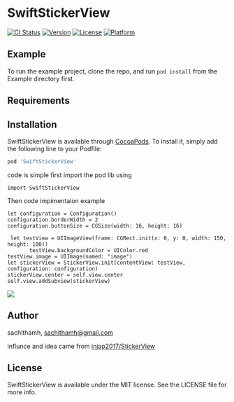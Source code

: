 # SwiftStickerView

[![CI Status](https://img.shields.io/travis/sachithamh/SwiftStickerView.svg?style=flat)](https://travis-ci.org/sachithamh/SwiftStickerView)
[![Version](https://img.shields.io/cocoapods/v/SwiftStickerView.svg?style=flat)](https://cocoapods.org/pods/SwiftStickerView)
[![License](https://img.shields.io/cocoapods/l/SwiftStickerView.svg?style=flat)](https://cocoapods.org/pods/SwiftStickerView)
[![Platform](https://img.shields.io/cocoapods/p/SwiftStickerView.svg?style=flat)](https://cocoapods.org/pods/SwiftStickerView)

## Example

To run the example project, clone the repo, and run `pod install` from the Example directory first.

## Requirements

## Installation

SwiftStickerView is available through [CocoaPods](https://cocoapods.org). To install
it, simply add the following line to your Podfile:

```ruby
pod 'SwiftStickerView'
```
code is simple 
first import the pod lib using
```
import SwiftStickerView
```
Then code impimentaion example
```
let configuration = Configuration()
configuration.borderWidth = 2
configuration.buttonSize = CGSize(width: 16, height: 16)

 let testView = UIImageView(frame: CGRect.init(x: 0, y: 0, width: 150, height: 100))
       testView.backgroundColor = UIColor.red
testView.image = UIImage(named: "image")
let stickerView = StickerView.init(contentView: testView, configuration: configuration)
stickerView.center = self.view.center
self.view.addSubview(stickerView)
```


![](https://github.com/native-mobile-app-developers/SwiftStickerView/blob/master/Example/SwiftStickerView/Images.xcassets/sample-gif.dataset/sample-gif.gif)

## Author

sachithamh, sachithamh@gmail.com

influnce and idea came from 
[injap2017/StickerView](https://github.com/injap2017/StickerView)


## License

SwiftStickerView is available under the MIT license. See the LICENSE file for more info.
